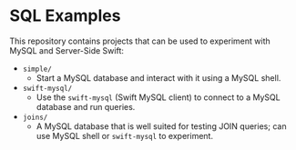 # SQL Examples

This repository contains projects that can be used to experiment with MySQL and Server-Side Swift:

- `simple/`
  - Start a MySQL database and interact with it using a MySQL shell.
- `swift-mysql/`
  - Use the `swift-mysql` (Swift MySQL client) to connect to a MySQL database and run queries.
- `joins/`
  - A MySQL database that is well suited for testing JOIN queries; can use MySQL shell or `swift-mysql` to experiment.
